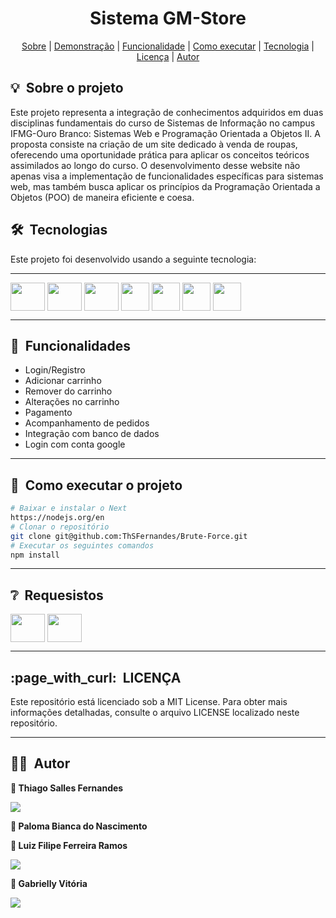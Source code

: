 


<h1 align="center"> Sistema GM-Store </h1>

<div align="center">
	<a href="#about">Sobre</a> |
	<a href="#demo">Demonstração</a> |
	<a href="#functionality">Funcionalidade</a> |
	<a href="#installation">Como executar</a> |
	<a href="#technologie">Tecnologia</a> |
	<a href="#licence">Licença</a> |
	<a href="#author">Autor</a>


</div>

<h2 id="about">💡&nbsp; Sobre o projeto</h2>
Este projeto representa a integração de conhecimentos adquiridos em duas disciplinas fundamentais do curso de Sistemas de Informação no campus IFMG-Ouro Branco: Sistemas Web e Programação Orientada a Objetos II. A proposta consiste na criação de um site dedicado à venda de roupas, oferecendo uma oportunidade prática para aplicar os conceitos teóricos assimilados ao longo do curso.
O desenvolvimento desse website não apenas visa a implementação de funcionalidades específicas para sistemas web, mas também busca aplicar os princípios da Programação Orientada a Objetos (POO) de maneira eficiente e coesa. 

<h2 id="technologie">🛠&nbsp; Tecnologias</h2>
Este projeto foi desenvolvido usando a seguinte tecnologia:

---
<img align="center"   height="45" width="55" src="https://cdn.jsdelivr.net/gh/devicons/devicon/icons/react/react-original-wordmark.svg" /> <img align="center"   height="45" width="55" src="https://cdn.jsdelivr.net/gh/devicons/devicon/icons/nextjs/nextjs-original-wordmark.svg" />  <img align="center"   height="45" width="55" src="https://cdn.jsdelivr.net/gh/devicons/devicon/icons/typescript/typescript-original.svg" />   <img align="center"   height="45" src="https://cdn.jsdelivr.net/gh/devicons/devicon/icons/tailwindcss/tailwindcss-plain.svg" />  <img align="center"   height="45" src="https://cdn.jsdelivr.net/gh/devicons/devicon/icons/mongodb/mongodb-original-wordmark.svg" /> <img align="center"   height="45" src=https://github.com/ThSFernandes/GM-Store-site/assets/112223120/a25a237b-f8d8-454c-9a47-c894eb67ac73) />
 <img align="center"   height="45" src="https://github.com/ThSFernandes/GM-Store-site/assets/112223120/0de04887-2ca1-4afa-9868-d5b7ef314901"/>

---
<h2 id="functionality">📌&nbsp; Funcionalidades</h2>

* Login/Registro
* Adicionar carrinho
* Remover do carrinho
* Alterações no carrinho
* Pagamento
* Acompanhamento de pedidos
* Integração com banco de dados
* Login com conta google

---   

<h2 id="installation">🚀&nbsp; Como executar o projeto</h2>

```bash
# Baixar e instalar o Next
https://nodejs.org/en
# Clonar o repositório
git clone git@github.com:ThSFernandes/Brute-Force.git
# Executar os seguintes comandos 
npm install
``` 
      
---

<h2 id="requirements">❔&nbsp; Requesistos </h2>
<img align="center"   height="45" width="55" src="https://cdn.jsdelivr.net/gh/devicons/devicon/icons/react/react-original-wordmark.svg" />
<img align="center"   height="45" width="55" src="https://cdn.jsdelivr.net/gh/devicons/devicon/icons/nextjs/nextjs-original-wordmark.svg" />

---
<h2 id="licence">:page_with_curl:&nbsp; LICENÇA</h2>
Este repositório está licenciado sob a MIT License. Para obter mais informações detalhadas, consulte o arquivo LICENSE localizado neste repositório.

---
<h2 id="author">👨‍💻&nbsp; Autor</h2>

<b> 👤 Thiago Salles Fernandes<b>
<div style="display: inline_block">
  <a href="https://www.linkedin.com/in/thiago-salles-33a2b01ab" target="_blank"><img src="https://img.shields.io/badge/-LinkedIn-%230077B5?style=for-the-badge&logo=linkedin&logoColor=white" target="_blank"></a> 
	
<b> 👤 Paloma Bianca do Nascimento<b>
<div style="display: inline_block">

<b> 👤 Luiz Filipe Ferreira Ramos <b>
<div style="display: inline_block">
  <a href="https://www.linkedin.com/in/luiz-filipe-ferreira-ramos-ba80a7235/" target="_blank"><img src="https://img.shields.io/badge/-LinkedIn-%230077B5?style=for-the-badge&logo=linkedin&logoColor=white" target="_blank"></a> 

<b> 👤 Gabrielly Vitória <b>
<div style="display: inline_block">
  <a href="https://www.linkedin.com/in/gabrielly-a-41aa261a7/" target="_blank"><img src="https://img.shields.io/badge/-LinkedIn-%230077B5?style=for-the-badge&logo=linkedin&logoColor=white" target="_blank"></a> 


  



